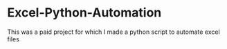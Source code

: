 # Excel-Python-Automation
 This was a paid project for which I made a python script to automate excel files
